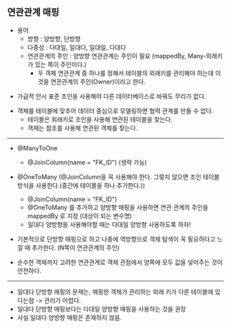 ## 연관관계 매핑

- 용어
    - 방향 : 양방향, 단방향
    - 다중성 : 다대일, 일대다, 일대일, 다대다
    - 연관관계의 주인 : 양방향 연관관계는 주인이 필요 (mappedBy, Many-외래키가 있는 쪽이 주인이다.)
        - 두 객체 연관관계 중 하나를 정해서 테이블의 외래키를 관리해야 하는데 이것을 연관관계의 주인(Owner)이라고 한다.
    
* 가급적 안시 표준 조인을 사용해야 다른 데이터베이스로 바꿔도 무리가 없다.

- 객체를 테이블에 맞추어 데이터 중심으로 모델링하면 협력 관계를 만들 수 없다.
    - 테이블은 외래키로 조인을 사용해 연관된 테이블을 찾는다.
    - 객체는 참조를 사용해 연관된 객체를 찾는다.
    
---

- @ManyToOne
    - @JoinColumn(name = "FK_ID") (생략 가능)
- @OneToMany (@JoinColumn을 꼭 사용해야 한다. 그렇지 않으면 조인 테이블 방식을 사용한다.(중간에 테이블을 하나 추가한다.))
    - @JoinColumn(name = "FK_ID")
    - @OneToMany 를 추가하고 양방향 매핑을 사용하면 연관 관계의 주인을 mappedBy 로 지정 (대상이 되는 변수명)
    - 일대다 양방향을 사용해야할 때는 다대일 양방향 사용하도록 하자!
    
- 기본적으로 단방향 매핑으로 하고 나중에 역방향으로 객체 탐색이 꼭 필요하다고 느낄 때 추가한다. (N쪽이 연관관계의 주인)
- 순수한 객체까지 고려한 연관관계로 객체 관점에서 양쪽에 모두 값을 넣어주는 것이 안전하다.

--- 

- 일대다 단방향 매핑의 문제는, 매핑한 객체가 관리하는 외래 키가 다른 테이블에 있다는점 -> 관리가 어렵다.
- 일대다 단방향 매핑보다는 다대일 양방향 매핑을 사용하는 것을 권장
- 사실 일대다 양방향 매핑은 존재하지 않음.
